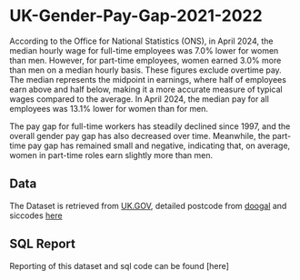 # UK-Gender-Pay-Gap-2021-2022

According to the Office for National Statistics (ONS), in April 2024, the median hourly wage for full-time employees was 7.0% lower for women than men. However, for part-time employees, women earned 3.0% more than men on a median hourly basis. These figures exclude overtime pay. The median represents the midpoint in earnings, where half of employees earn above and half below, making it a more accurate measure of typical wages compared to the average. In April 2024, the median pay for all employees was 13.1% lower for women than for men.

The pay gap for full-time workers has steadily declined since 1997, and the overall gender pay gap has also decreased over time. Meanwhile, the part-time pay gap has remained small and negative, indicating that, on average, women in part-time roles earn slightly more than men.

## Data 
The Dataset is retrieved from [UK.GOV](https://gender-pay-gap.service.gov.uk/), detailed postcode from [doogal](https://www.doogal.co.uk/UKPostcodes) and siccodes [here](https://resources.companieshouse.gov.uk/sic/)

## SQL Report
Reporting of this dataset and sql code can be found [here] 
